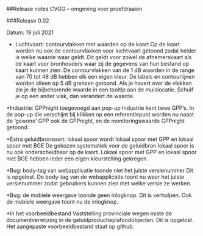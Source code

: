 ##Release notes CVGG – omgeving voor proefdraaien

###Release 0.02

Datum: 19 juli 2021

* Luchtvaart: contourvlakken met waarden op de kaart
Op de kaart worden nu ook de contourvlakken voor luchtvaart getoond zodat helder is welke waarde waar geldt. Dit geldt voor zowel de afnemerskaart als de kaart     voor bronhouders waar zij de gegevens van hun bestand op kaart kunnen zien. De contourvlakken van de 1 dB waarden in de range van 70 tot 48 dB hebben elk een       eigen kleur. De labels en contourlijnen worden alleen op 5 dB grenzen getoond. Als je hovert over de vlakken zie je de bijbehorende waarde in een tooltip aan de      muislocatie. Schuif je op een ander vlak, dan verandert de waarde.

*Industrie: GPPnight toegevoegd aan pop-up
Industrie kent twee GPP’s. In de pop-up die verschijnt bij klikken op een referentiepunt worden nu naast de ‘gewone’ GPP ook de GPPnight, en de monitoringswaarde  GPPnight getoond.


*Extra geluidbronsoort: lokaal spoor wordt lokaal spoor met GPP en lokaal spoor met BGE
  De gekozen systematiek voor de geluidbron lokaal spoor is nu ook onderscheidbaar op de kaart. Lokaal spoor met GPP en lokaal spoor met BGE hebben ieder een eigen   kleurstelling gekregen.

*Bug: body-tag van webapplicatie toonde niet het juiste versienummer
  Dit is opgelost. De body-tag van de webapplicatie toont nu weer het juiste versienummer zodat gebruikers kunnen zien met welke versie ze werken.

*Bug: de mobiele weergave toonde geen inlogknop.
Dit is verholpen. Ook de mobiele weergave toont nu de inlogknop.

*In het voorbeeldbestand Vaststelling provinciale wegen miste de documentverwijzing in de geluidproductieplafondobjecten.
Dit is opgelost. Het aangepaste voorbeeldbestand staat op github.
